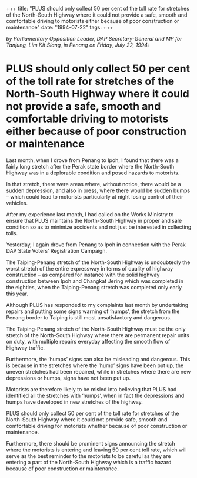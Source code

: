 +++ 
title: "PLUS should only collect 50 per cent of the toll rate for stretches of the North-South Highway where it could not provide a safe, smooth and comfortable driving to motorists either because of poor construction or maintenance"
date: "1994-07-22"
tags:
+++

_by Parliamentary Opposition Leader, DAP Secretary-General and MP for Tanjung, Lim Kit Siang, in Penang on Friday, July 22, 1994:_

# PLUS should only collect 50 per cent of the toll rate for stretches of the North-South Highway where it could not provide a safe, smooth and comfortable driving to motorists either because of poor construction or maintenance

Last month, when I drove from Penang to Ipoh, I found that there was a fairly long stretch after the Perak state border where the North-South Highway was in a deplorable condition and posed hazards to motorists.</u>

In that stretch, there were areas where, without notice, there would be a sudden depression, and also in press, where there would be sudden bumps – which could lead to motorists particularly at night losing control of their vehicles.

After my experience last month, I had called on the Works Ministry to ensure that PLUS maintains the North-South Highway in proper and sale condition so as to minimize accidents and not just be interested in collecting tolls.

Yesterday, I again drove from Penang to Ipoh in connection with the Perak DAP State Voters’ Registration Campaign.

The Taiping-Penang stretch of the North-South Highway is undoubtedly the worst stretch of the entire expressway in terms of quality of highway construction – as compared for instance with the solid highway construction between Ipoh and Changkat Jering which was completed in the eighties, when the Taiping-Penang stretch was completed only early this year.

Although PLUS has responded to my complaints last month by undertaking repairs and putting some signs warning of ‘humps’, the stretch from the Penang border to Taiping is still most unsatisfactory and dangerous.

The Taiping-Penang stretch of the North-South Highway must be the only stretch of the North-South Highway where there are permanent repair units on duty, with multiple repairs everyday affecting the smooth flow of Highway traffic.

Furthermore, the ‘humps’ signs can also be misleading and dangerous. This is because in the stretches where the ‘hump’ signs have been put up, the uneven stretches had been repaired, while in stretches where there are new depressions or humps, signs have not been put up.

Motorists are therefore likely to be misled into believing that PLUS had identified all the stretches with ‘humps’, when in fact the depressions and humps have developed in new stretches of the highway.

PLUS should only collect 50 per cent of the toll rate for stretches of the North-South Highway where it could not provide safe, smooth and comfortable driving for motorists whether because of poor construction or maintenance.

Furthermore, there should be prominent signs announcing the stretch where the motorists is entering and leaving 50 per cent toll rate, which will serve as the best reminder to the motorists to be careful as they are entering a part of the North-South Highway which is a traffic hazard because of poor construction or maintenance.
 
